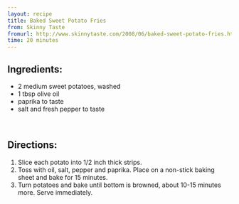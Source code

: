 ```yaml
---
layout: recipe
title: Baked Sweet Potato Fries
from: Skinny Taste
fromurl: http://www.skinnytaste.com/2008/06/baked-sweet-potato-fries.html
time: 20 minutes
---
```


Ingredients:
------------

* 2 medium sweet potatoes, washed
* 1 tbsp olive oil
* paprika to taste
* salt and fresh pepper to taste


<br>

Directions:
-----------

1. Slice each potato into 1/2 inch thick strips. 
2. Toss with oil, salt, pepper and paprika. Place on a non-stick baking sheet and bake for 15 minutes.
3. Turn potatoes and bake until bottom is browned, about 10-15 minutes more. Serve immediately.
